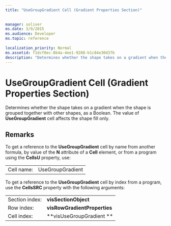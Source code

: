 ```yaml
---
title: "UseGroupGradient Cell (Gradient Properties Section)"
 
 
manager: soliver
ms.date: 3/9/2015
ms.audience: Developer
ms.topic: reference
 
localization_priority: Normal
ms.assetid: f1dcf0ec-8b4a-4ee1-9208-b1c84e30d37b
description: "Determines whether the shape takes on a gradient when the shape is grouped together with other shapes, as a Boolean. The value of UseGroupGradient cell affects the shape fill only."
---
```


# UseGroupGradient Cell (Gradient Properties Section)

Determines whether the shape takes on a gradient when the shape is grouped together with other shapes, as a Boolean. The value of **UseGroupGradient** cell affects the shape fill only. 
  
## Remarks

To get a reference to the **UseGroupGradient** cell by name from another formula, by value of the **N** attribute of a **Cell** element, or from a program using the **CellsU** property, use: 
  
|||
|:-----|:-----|
| Cell name:  <br/> | UseGroupGradient  <br/> |
   
To get a reference to the **UseGroupGradient** cell by index from a program, use the **CellsSRC** property with the following arguments: 
  
|||
|:-----|:-----|
| Section index:  <br/> |**visSectionObject** <br/> |
| Row index:  <br/> |**visRowGradientProperties** <br/> |
| Cell index:  <br/> |**visUseGroupGradient ** <br/> |
   

